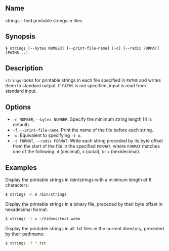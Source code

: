 ## Name

strings - find printable strings in files

## Synopsis

```**sh
$ strings [--bytes NUMBER] [--print-file-name] [-o] [--radix FORMAT] [PATHS...]  
```

## Description

`strings` looks for printable strings in each file specified in `PATHS` and writes them to standard output. If `PATHS` is not specified, input is read from standard input.

## Options

* `-n NUMBER`, `--bytes NUMBER`: Specify the minimum string length (4 is default).
* `-f`, `--print-file-name`: Print the name of the file before each string.
* `-o`: Equivalent to specifying `-t o`.
* `-t FORMAT`, `--radix FORMAT`: Write each string preceded by its byte offset from the start of the file in the specified `FORMAT`, where `FORMAT` matches one of the following: `d` (decimal), `o` (octal), or `x` (hexidecimal).

## Examples

Display the printable strings in /bin/strings with a minimum length of 8 characters:

```sh
$ strings -n 8 /bin/strings
```

Display the printable strings in a binary file, preceded by their byte offset in hexadecimal format:

```sh
$ strings -t x ~/Videos/test.webm
```

Display the printable strings in all .txt files in the current directory, preceded by their pathname:

```sh
$ strings -f *.txt
```
